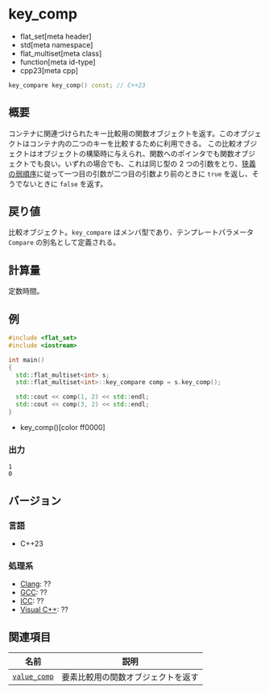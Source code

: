 # key_comp
* flat_set[meta header]
* std[meta namespace]
* flat_multiset[meta class]
* function[meta id-type]
* cpp23[meta cpp]

```cpp
key_compare key_comp() const; // C++23
```


## 概要
コンテナに関連づけられたキー比較用の関数オブジェクトを返す。このオブジェクトはコンテナ内の二つのキーを比較するために利用できる。
この比較オブジェクトはオブジェクトの構築時に与えられ、関数へのポインタでも関数オブジェクトでも良い。いずれの場合でも、これは同じ型の 2 つの引数をとり、[狭義の弱順序](/reference/algorithm.md#strict-weak-ordering)に従って一つ目の引数が二つ目の引数より前のときに `true` を返し、そうでないときに `false` を返す。


## 戻り値
比較オブジェクト。`key_compare` はメンバ型であり、テンプレートパラメータ `Compare` の別名として定義される。


## 計算量
定数時間。


## 例
```cpp example
#include <flat_set>
#include <iostream>

int main()
{
  std::flat_multiset<int> s;
  std::flat_multiset<int>::key_compare comp = s.key_comp();

  std::cout << comp(1, 2) << std::endl;
  std::cout << comp(3, 2) << std::endl;
}
```
* key_comp()[color ff0000]

### 出力
```
1
0
```


## バージョン
### 言語
- C++23

### 処理系
- [Clang](/implementation.md#clang): ??
- [GCC](/implementation.md#gcc): ??
- [ICC](/implementation.md#icc): ??
- [Visual C++](/implementation.md#visual_cpp): ??


## 関連項目

| 名前                                | 説明                                                     |
|-------------------------------------|----------------------------------------------------------|
| [`value_comp`](value_comp.md)       | 要素比較用の関数オブジェクトを返す                       |
